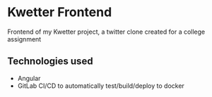 # Kwetter Frontend

Frontend of my Kwetter project, a twitter clone created for a college assignment

## Technologies used
- Angular
- GitLab CI/CD to automatically test/build/deploy to docker
